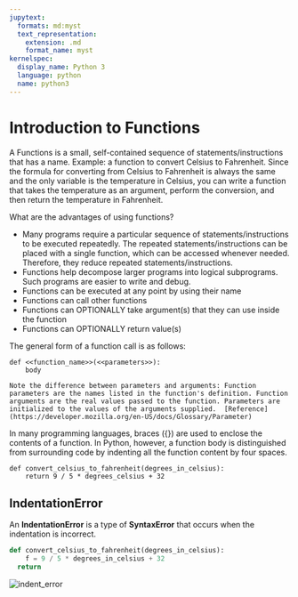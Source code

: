 ```yaml
---
jupytext:
  formats: md:myst
  text_representation:
    extension: .md
    format_name: myst
kernelspec:
  display_name: Python 3
  language: python
  name: python3
---
```


# Introduction to Functions

A Functions is a small, self-contained sequence of statements/instructions that has a name. Example: a function to convert Celsius to Fahrenheit. Since the formula for converting from Celsius to Fahrenheit is always the same and the only variable is the temperature in Celsius, you can write a function that takes the temperature as an argument, perform the conversion, and then return the temperature in Fahrenheit. 

What are the advantages of using functions?
  - Many programs require a particular sequence of statements/instructions to be executed repeatedly. The repeated statements/instructions can be placed with a single function, which can be accessed whenever needed. Therefore, they reduce repeated statements/instructions. 
  - Functions help decompose larger programs into logical subprograms. Such programs are easier to write and debug. 
  - Functions can be executed at any point by using their name 
  - Functions can call other functions
  - Functions can OPTIONALLY take argument(s) that they can use inside the function
  - Functions can OPTIONALLY return value(s)

The general form of a function call is as follows:
```
def <<function_name>>(<<parameters>>):
    body
```

```{note}
Note the difference between parameters and arguments: Function parameters are the names listed in the function's definition. Function arguments are the real values passed to the function. Parameters are initialized to the values of the arguments supplied.  [Reference](https://developer.mozilla.org/en-US/docs/Glossary/Parameter)
```

In many programming languages, braces ({}) are used to enclose the contents of a function. In Python, however, a function body is distinguished from surrounding code by indenting all the function content by four spaces. 

```{code-cell} ipython3
def convert_celsius_to_fahrenheit(degrees_in_celsius):
    return 9 / 5 * degrees_celsius + 32
```

## IndentationError

An **IndentationError** is a type of **SyntaxError** that occurs when the indentation is incorrect.

```python
def convert_celsius_to_fahrenheit(degrees_in_celsius):
    f = 9 / 5 * degrees_in_celsius + 32
  return 
```

![indent_error](./indent_error.png)

